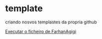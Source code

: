 # template
 criando nosvos templastes da propria github

<a href="https://farhanagigi.github.io/template/index.html">Executar o ficheiro de FarhanAgigi